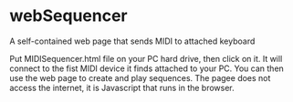 # webSequencer
A self-contained web page that sends MIDI to attached keyboard


Put MIDISequencer.html file on your PC hard drive, then click on it.  It will connect to the fist MIDI device it finds attached to your PC.  You can then use the web page to create and play sequences.
The pagee does not access the internet, it is Javascript that runs in the browser.

